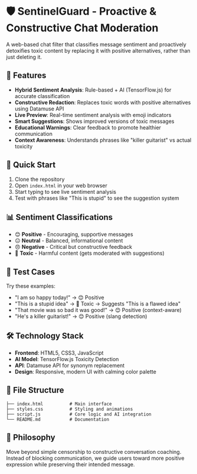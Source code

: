 # 🛡️ SentinelGuard - Proactive & Constructive Chat Moderation

A web-based chat filter that classifies message sentiment and proactively detoxifies toxic content by replacing it with positive alternatives, rather than just deleting it.

## 🌟 Features

- **Hybrid Sentiment Analysis**: Rule-based + AI (TensorFlow.js) for accurate classification
- **Constructive Redaction**: Replaces toxic words with positive alternatives using Datamuse API
- **Live Preview**: Real-time sentiment analysis with emoji indicators
- **Smart Suggestions**: Shows improved versions of toxic messages
- **Educational Warnings**: Clear feedback to promote healthier communication
- **Context Awareness**: Understands phrases like "killer guitarist" vs actual toxicity

## 🚀 Quick Start

1. Clone the repository
2. Open `index.html` in your web browser
3. Start typing to see live sentiment analysis
4. Test with phrases like "This is stupid" to see the suggestion system

## 📊 Sentiment Classifications

- 😊 **Positive** - Encouraging, supportive messages
- 😐 **Neutral** - Balanced, informational content  
- 😠 **Negative** - Critical but constructive feedback
- 🚫 **Toxic** - Harmful content (gets moderated with suggestions)

## 🧪 Test Cases

Try these examples:
- "I am so happy today!" → 😊 Positive
- "This is a stupid idea" → 🚫 Toxic → Suggests "This is a flawed idea"
- "That movie was so bad it was good!" → 😊 Positive (context-aware)
- "He's a killer guitarist!" → 😊 Positive (slang detection)

## 🛠️ Technology Stack

- **Frontend**: HTML5, CSS3, JavaScript
- **AI Model**: TensorFlow.js Toxicity Detection
- **API**: Datamuse API for synonym replacement
- **Design**: Responsive, modern UI with calming color palette

## 📁 File Structure

```
├── index.html          # Main interface
├── styles.css          # Styling and animations
├── script.js           # Core logic and AI integration
└── README.md           # Documentation
```

## 🎯 Philosophy

Move beyond simple censorship to constructive conversation coaching. Instead of blocking communication, we guide users toward more positive expression while preserving their intended message.